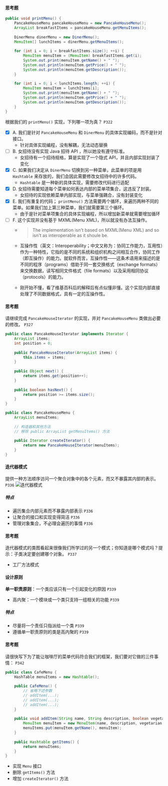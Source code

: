 #### 思考题
```java
public void printMenu() {
    PancakeHouseMenu pancakeHouseMenu = new PancakeHouseMenu();
    ArrayList breakfastItems = pancakeHouseMenu.getMenuItems();
    
    DinerMenu dinerMenu = new DinerMenu();
    MenuItem[] lunchItems = dinerMenu.getMenuItems();
    
    for (int i = 0; i < breakfastItems.size(); ++i) {
        MenuItem menuItem = (MenuItem) breakfastItems.get(i);
        System.out.print(menuItem.getName() + " ");
        System.out.println(menuItem.getPrice() + " ");
        System.out.println(menuItem.getDescription());
    }
    
    for (int i = 0; i < lunchItems.length; ++i) {
        MenuItem menuItem = lunchItems[i];
        System.out.print(menuItem.getName() + " ");
        System.out.println(menuItem.getPrice() + " ");
        System.out.println(menuItem.getDescription());
    }
}
```
根据我们的 `printMenu()` 实现，下列哪一项为真？ `P322`
- [x] A. 我们是针对 `PancakeHouseMenu` 和 `DinerMenu` 的具体实现编码，而不是针对接口。
    - 针对具体实现编程，没有解耦，无法动态替换
- [ ] B. 女招待没有实现 Java 招待 API ，所以她没有遵守标准。
    - 女招待有一个招待规格，算是实现了一个隐式 API，并且内部实现封装了变化
- [x] C. 如果我们决定从 `DinerMenu` 切换到另一种菜单，此菜单的项是用 `Hashtable` 来存放的，我们会因此需要修改女招待中的许多代码。
    - `Hashtable` 是一种新的具体实现，需要修改代码进行适配
- [x] D. 女招待需要知道每个菜单如何表达内部的菜单项集合，这违反了封装。
    - 女招待的实现依赖菜单内部实现，与菜单强耦合，没有封装变化
- [x] E. 我们有重复的代码； `printMenu()` 方法需要两个循环，来遍历两种不同的菜单。如果我们加上第三种菜单，我们就需要第三个循环。
    - 由于是针对菜单项集合的具体实现编程，所以增加新菜单就需要增加循环
- [ ] F. 这个实现并没有基于 MXML(Menu XML)，所以就没有办法互操作。
    - > The implementation isn't based on MXML(Menu XML) and so isn't as interoperable as it shoule be. 

    - 互操作性（英文：Interoperability；中文又称为：协同工作能力，互用性）作为一种特性，它指的是不同的系统和组织机构之间相互合作，协同工作（即互操作）的能力。就软件而言，互操作性——这条术语用来描述的是不同的程序（programs）借助于同一套交换格式（exchange formats）来交换数据，读写相同文件格式（file formats）以及采用相同协议（protocols）的能力。
    - 刚开始不懂，看了维基百科后的解释后有点似懂非懂。这个实现内部直接处理了不同数据格式，具有一定的互操作性。

#### 思考题
请继续完成 `PancakeHouseIterator` 的实现，并对 `PancakeHouseMenu` 类做出必要的修改。 `P327`
```java
public class PancakeHouseIterator implements Iterator {
    ArrayList items;
    int position = 0;
    
    public PancakeHouseIterator(ArrayList items) {
        this.items = items;
    }
    
    public Object next() {
        return items.get(position++);
    }
    
    public boolean hasNext() {
        return position >= items.size();
    }
}

public class PancakeHouseMenu {
    ArrayList menuItems;
    
    // 构造器和其他方法
    // 移除 public ArrayList getMenuItems() 方法
    
    public Iterator createIterator() {
        return new PancakeHouseIterator(menuItems);
    }
}
```

#### 迭代器模式
提供一种方法顺序访问一个聚合对象中的各个元素，而又不暴露其内部的表示。 `P336`
![迭代器模式](http://note.youdao.com/yws/res/4802/WEBRESOURCE98930831b713ea510e804891446a1eba)

##### 特点
- 遍历集合内部元素而不暴露内部表示 `P336`
- 让聚合的接口和实现变得简洁 `P336`
- 管理对象集合，不必理会遍历的事情 `P336`

#### 思考题
迭代器模式的类图看起来很像我们所学过的另一个模式；你知道是哪个模式吗？提示：子类决定要创建哪个对象。 `P337`
- 工厂方法模式

#### 设计原则
**单一职责原则**：一个类应该只有一个引起变化的原因 `P339`
- 高内聚：一个模块或一个类只支持一组相关的功能 `P339`

##### 特点
- 尽量将一个责任只指派给一个类 `P339`
- 遵循单一职责原则的类是高内聚的 `P339`

#### 思考题
请很快写下为了能让咖啡厅的菜单代码符合我们的框架，我们要对它做的三件事情： `P342`
```java
public class CafeMenu {
    HashTable menuItems = new Hashtable(); 
    
    public CafeMenu() {
        // 省略下述参数
        // addItem(...);
        // addItem(...);
        // addItem(...);
    }
    
    public void addItem(String name, String description, boolean vegetarian, double price) {
        MenuItem menuItem = new MenuItem(name, description, vegetarian, price);
        menuItems.put(menuItem.getName(), menuItem);
    }
    
    public Hashtable getItems() {
        return menuItems;
    }
}
```
- 实现 `Menu` 接口
- 删除 `getItems()` 方法
- 增加 `createIterator()` 方法